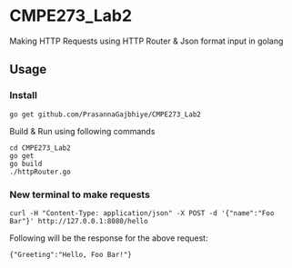 # CMPE273_Lab2
Making HTTP Requests using HTTP Router & Json format input in golang

## Usage

### Install

```
go get github.com/PrasannaGajbhiye/CMPE273_Lab2
```

Build & Run using following commands

```
cd CMPE273_Lab2
go get 
go build
./httpRouter.go
```

### New terminal to make requests 
```
curl -H "Content-Type: application/json" -X POST -d '{"name":"Foo Bar"}' http://127.0.0.1:8080/hello
```
Following will be the response for the above request:
```
{"Greeting":"Hello, Foo Bar!"}
```

